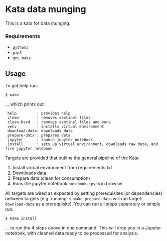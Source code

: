 # Kata data munging

This is a kata for data munging.

### Requirements

* `python3`
* `pip3`
* `gnu make`

## Usage

To get help run:

```
$ make
```

... which prints out:

```
 help         : provides help
 clean        : removes sentinel files
 clean-hard   : removes sentinel files and venv
 venv         : installs virtual environment
 download-data: downloads data
 prepare-data : prepares data
 jupyter      : launch jupyter notebook
 install      : sets up virtual environment, downloads raw data, and fire jupyter notebook
```

Targets are provided that outline the general pipeline of the Kata:
1. Install virtual environment from requirements.txt
2. Downloads data
3. Prepare data (clean for consumption)
4. Runs the jupyter notebook `notebook.ipynb` in browser



All targets are wired as expected by setting prerequisites (or dependencies) between targets (e.g. running: `$ make prepare-data` will run target: `download-data` as a prerequisite). You can run all steps separately or simply run:

```
$ make install
```

... to run the 4 steps above in one command. This will drop you in a Jupyter notebook, with cleaned data ready to be processed for analysis.
